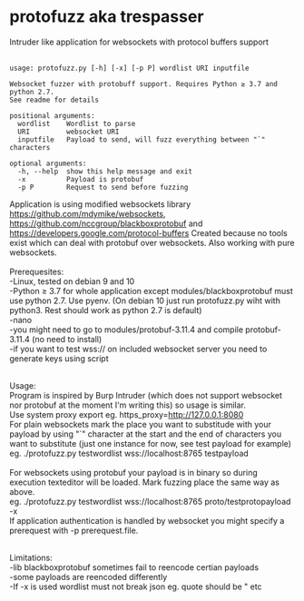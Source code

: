# protofuzz aka trespasser
Intruder like application for websockets with protocol buffers support<br/>
<br/>
```
usage: protofuzz.py [-h] [-x] [-p P] wordlist URI inputfile

Websocket fuzzer with protobuff support. Requires Python ≥ 3.7 and python 2.7.
See readme for details

positional arguments:
  wordlist    Wordlist to parse
  URI         websocket URI
  inputfile   Payload to send, will fuzz everything between "`" characters

optional arguments:
  -h, --help  show this help message and exit
  -x          Payload is protobuf
  -p P        Request to send before fuzzing
```
Application is using modified websockets library https://github.com/mdymike/websockets, https://github.com/nccgroup/blackboxprotobuf and https://developers.google.com/protocol-buffers
Created because no tools exist which can deal with protobuf over websockets. Also working with pure websockets.  
<br/>
Prerequesites:<br/>
-Linux, tested on debian 9 and 10<br/>
-Python ≥ 3.7 for whole application except modules/blackboxprotobuf must use python 2.7. Use pyenv. (On debian 10 just run protofuzz.py wiht with python3. Rest should work as python 2.7 is default) <br/>
-nano<br/>
-you might need to go to modules/protobuf-3.11.4 and compile protobuf-3.11.4 (no need to install)<br/>
-if you want to test wss:// on included websocket server you need to generate keys using script<br/><br/>

Usage:<br/>
Program is inspired by Burp Intruder (which does not support websocket nor protobuf at the moment I'm writing this) so usage is similar.<br/>
Use system proxy export eg. https_proxy=http://127.0.0.1:8080<br/>
For plain websockets mark the place you want to substitude with your payload by using "`" character at the start and the end of characters you want to substitute (just one instance for now, see test payload for example)<br/>
eg. ./protofuzz.py testwordlist wss://localhost:8765 testpayload<br/>
<br/>
For websockets using protobuf your payload is in binary so during execution texteditor will be loaded. Mark fuzzing place the same way as above.<br/> 
eg. ./protofuzz.py testwordlist wss://localhost:8765 proto/testprotopayload -x<br/>
If application authentication is handled by websocket you might specify a prerequest with -p prerequest.file.<br/><br/>

 
Limitations:<br/>
-lib blackboxprotobuf sometimes fail to reencode certian payloads<br/> 
-some payloads are reencoded differently<br/>
-If -x is used wordlist must not break json eg. quote should be \" etc<br/>

